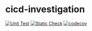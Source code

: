 # cicd-investigation

[![Unit Test](https://github.com/ryutah/cicd-investigation/workflows/Unit%20Test/badge.svg)](https://github.com/ryutah/cicd-investigation/actions?query=workflow%3A"Unit+Test")
[![Static Check](https://github.com/ryutah/cicd-investigation/workflows/Static%20Check/badge.svg)](https://github.com/ryutah/cicd-investigation/actions?query=workflow%3A"Unit+Test")
[![codecov](https://codecov.io/gh/ryutah/cicd-investigation/branch/master/graph/badge.svg?token=BJLNEE8WWH)](https://codecov.io/gh/ryutah/cicd-investigation)
